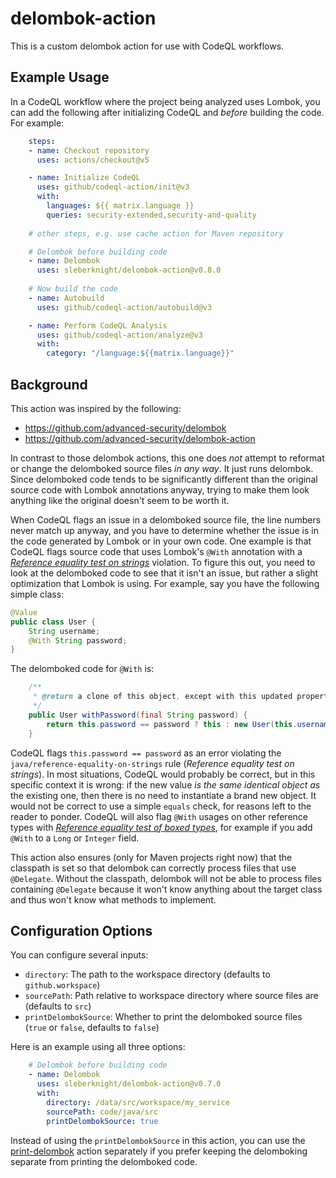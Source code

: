 # delombok-action
This is a custom delombok action for use with CodeQL workflows.

## Example Usage

In a CodeQL workflow where the project being analyzed uses Lombok, you can add the following after initializing CodeQL and _before_ building the code. For example:

```yaml
    steps:
    - name: Checkout repository
      uses: actions/checkout@v5

    - name: Initialize CodeQL
      uses: github/codeql-action/init@v3
      with:
        languages: ${{ matrix.language }}
        queries: security-extended,security-and-quality
    
    # other steps, e.g. use cache action for Maven repository   

    # Delombok before building code
    - name: Delombok
      uses: sleberknight/delombok-action@v0.8.0
      
    # Now build the code
    - name: Autobuild
      uses: github/codeql-action/autobuild@v3

    - name: Perform CodeQL Analysis
      uses: github/codeql-action/analyze@v3
      with:
        category: "/language:${{matrix.language}}"
```

## Background

This action was inspired by the following:

* https://github.com/advanced-security/delombok
* https://github.com/advanced-security/delombok-action

In contrast to those delombok actions, this one does _not_ attempt to reformat or change the delomboked source files _in any way_. It just runs delombok. Since delomboked code tends to be significantly different than the original source code with Lombok annotations anyway, trying to make them look anything like the original doesn't seem to be worth it.

When CodeQL flags an issue in a delomboked source file, the line numbers never match up anyway, and you have to determine whether the issue is in the code generated by Lombok or in your own code. One example is that CodeQL flags source code that uses Lombok's `@With` annotation with a [_Reference equality test on strings_](https://codeql.github.com/codeql-query-help/java/java-reference-equality-on-strings/)  violation. To figure this out, you need to look at the delomboked code to see that it isn't an issue, but rather a slight optimization that Lombok is using. For example, say you have the following simple class:

```java
@Value
public class User {
    String username;
    @With String password;
}
```

The delomboked code for `@With` is:

```java
    /**
     * @return a clone of this object, except with this updated property (returns {@code this} if an identical value is passed).
     */
    public User withPassword(final String password) {
        return this.password == password ? this : new User(this.username, password);
    }
 ```
 
 CodeQL flags `this.password == password` as an error violating the `java/reference-equality-on-strings` rule (_Reference equality test on strings_). In most situations, CodeQL would probably be correct, but in this specific context it is wrong: if the new value _is the same identical object as_ the existing one, then there is no need to instantiate a brand new object. It would not be correct to use a simple `equals` check, for reasons left to the reader to ponder. CodeQL will also flag `@With` usages on other reference types with [_Reference equality test of boxed types_](https://codeql.github.com/codeql-query-help/java/java-reference-equality-of-boxed-types/), for example if you add `@With` to a `Long` or `Integer` field.

This action also ensures (only for Maven projects right now) that the classpath is set so that delombok can correctly process files that use `@Delegate`. Without the classpath, delombok will not be able to process files containing `@Delegate` because it won't know anything about the target class and thus won't know what methods to implement.

## Configuration Options

You can configure several inputs:

* `directory`: The path to the workspace directory (defaults to `github.workspace`)
* `sourcePath`: Path relative to workspace directory where source files are (defaults to `src`)
* `printDelombokSource`: Whether to print the delomboked source files (`true` or `false`, defaults to `false`)

Here is an example using all three options:

```yaml
    # Delombok before building code
    - name: Delombok
      uses: sleberknight/delombok-action@v0.7.0
      with:
        directory: /data/src/workspace/my_service
        sourcePath: code/java/src
        printDelombokSource: true
```

Instead of using the `printDelombokSource` in this action, you can use the [print-delombok](https://github.com/sleberknight/print-delombok) action separately if you prefer keeping the delomboking separate from printing the delomboked code.

